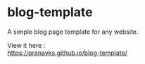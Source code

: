 # blog-template
A simple blog page template for any website.

View it here :  
https://pranavks.github.io/blog-template/
